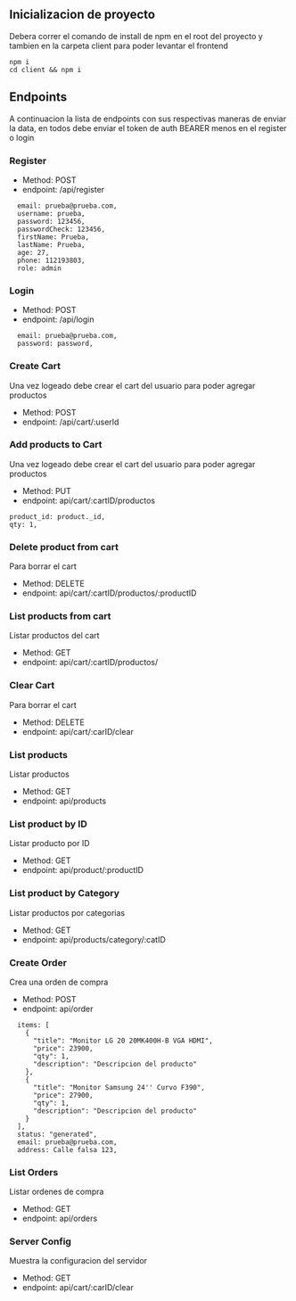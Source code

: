 ## Inicializacion de proyecto
Debera correr el comando de install de npm en el root del proyecto y tambien en la carpeta client para poder levantar el frontend
```
npm i  
cd client && npm i 

```

## Endpoints
A continuacion la lista de endpoints con sus respectivas maneras de enviar la data, 
en todos debe enviar el token de auth BEARER menos en el register o login

### Register
- Method: POST 
- endpoint: /api/register

```
  email: prueba@prueba.com,
  username: prueba,
  password: 123456,
  passwordCheck: 123456,
  firstName: Prueba,
  lastName: Prueba,
  age: 27,
  phone: 112193803,
  role: admin
```
### Login
- Method: POST 
- endpoint: /api/login

```
  email: prueba@prueba.com,
  password: password,
```
### Create Cart
Una vez logeado debe crear el cart del usuario para poder agregar productos
- Method: POST 
- endpoint: /api/cart/:userId

### Add products to Cart
Una vez logeado debe crear el cart del usuario para poder agregar productos
- Method: PUT 
- endpoint: api/cart/:cartID/productos

```
product_id: product._id,
qty: 1,
```
### Delete product from cart
Para borrar el cart
- Method: DELETE 
- endpoint: api/cart/:cartID/productos/:productID

### List products from cart
Listar productos del cart
- Method: GET 
- endpoint: api/cart/:cartID/productos/

### Clear Cart
Para borrar el cart
- Method: DELETE 
- endpoint: api/cart/:carID/clear

### List products
Listar productos 
- Method: GET 
- endpoint: api/products

### List product by ID
Listar producto por ID
- Method: GET 
- endpoint: api/product/:productID

### List product by Category
Listar productos por categorias
- Method: GET 
- endpoint: api/products/category/:catID

### Create Order
Crea una orden de compra
- Method: POST
- endpoint: api/order
```
  items: [
    {
      "title": "Monitor LG 20 20MK400H-B VGA HDMI",
      "price": 23900,
      "qty": 1,
      "description": "Descripcion del producto"
    },
    {
      "title": "Monitor Samsung 24'' Curvo F390",
      "price": 27900,
      "qty": 1,
      "description": "Descripcion del producto"
    }
  ],
  status: "generated",
  email: prueba@prueba.com,
  address: Calle falsa 123,
```
### List Orders
Listar ordenes de compra
- Method: GET
- endpoint: api/orders

### Server Config
Muestra la configuracion del servidor
- Method: GET 
- endpoint: api/cart/:carID/clear







